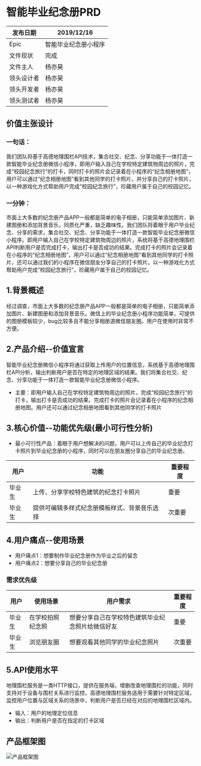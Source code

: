 # 智能毕业纪念册PRD
发布日期|2019/12/16
  ----  | ----    
Epic|智能毕业纪念册小程序
文件现状	|完成
文件主人|杨亦昊
领头设计者|杨亦昊
领头开发者|杨亦昊
领头测试者|杨亦昊
## 价值主张设计
### 一句话：
我们团队将基于高德地理围栏API技术，集合社交、纪念、分享功能于一体打造一款智能毕业纪念册微信小程序，即用户输入自己在学校特定建筑物周边的照片，完成“校园纪念旅行”的打卡，同时打卡的照片会记录着在小程序的“纪念相册地图”，用户可以通过“纪念相册地图”看到其他同学的打卡照片，并分享自己的打卡照片，以一种游戏化方式帮助用户完成“校园纪念旅行”，珍藏用户属于自己的校园记忆。
### 一分钟：
市面上大多数的纪念册产品APP一般都是简单的电子相册，只能简单添加图片、新建图册和添加背景音乐，同质化严重，缺乏趣味性。我们团队将着眼于用户毕业纪念、分享的需求，集合社交、纪念、分享功能于一体打造一款智能毕业纪念册微信小程序。即用户输入自己在学校特定建筑物周边的照片，系统将基于高德地理围栏API判断用户是否完成打卡，输出打卡是否成功的结果。完成打卡的照片会记录着在小程序的“纪念相册地图”，用户可以通过“纪念相册地图”看到其他同学的打卡照片，还可以通过我们的小程序在微信朋友分享自己的打卡照片。以一种游戏化方式帮助用户完成“校园纪念旅行”，珍藏用户属于自己的校园记忆。

##  1.背景概述
经过调查，市面上大多数的纪念册产品APP一般都是简单的电子相册，只能简单添加图片、新建图册和添加背景音乐。微信上的毕业纪念册小程序功能简单，可提供的图册模板较少，bug比较多且不能分享相册道微信朋友圈。用户在使用时非常不方便。
## 2.产品介绍--价值宣言
智能毕业纪念册微信小程序将通过获取上传用户的位置信息，系统基于高德地理围栏API分析，输出判断用户是否在特定的地理区域的结果。我们将集合社交、纪念、分享功能于一体打造一款智能毕业纪念册微信小程序。
* 主要：即用户输入自己在学校特定建筑物周边的照片，完成“校园纪念旅行”的打卡，输出打卡是否成功的结果。完成打卡的照片会记录着在小程序的纪念相册地图。用户还可以通过纪念相册地图看到其他同学的打卡照片
## 3.核心价值--功能优先级(最小可行性分析)

* 最小可行性产品：着眼于用户想解决的问题，用户可以上传自己的毕业纪念打卡照片到毕业纪念册的小程序，同时可以在朋友圈分享自己的毕业纪念册。

用户|功能|重要程度
 ----  | ----  |  ----  
毕业生|上传、分享学校特色建筑的纪念打卡照片|重要|
毕业生|提供可编辑多样式纪念册模板样式、背景音乐选择|次重要|

## 4.用户痛点--使用场景

* 用户痛点1：想要制作毕业纪念册作为毕业之后的留念
* 用户痛点2：想要分享自己的毕业纪念册

### 需求优先级

用户|使用场景|用户需求|重要程度
---|---|---|---|
毕业生|在学校拍照纪念照|想要分享自己在学校特色建筑毕业纪念照片给微信好友|重要
毕业生|浏览朋友圈|想要观看其他同学的毕业纪念照片|次重要

## 5.API使用水平
地理围栏服务是一类HTTP接口，提供在服务端，增删改查地理围栏的功能，同时支持对于设备与围栏关系进行监控。高德地理围栏服务适用于需要针对特定区域，监控用户位置与区域关系的场景中，判断用户是否已经在对应的地理围栏区域内。

* 输入：用户的地理定位信息   
* 输出：判断用户是否在指定的打卡区域

## 产品框架图
![产品框架图](https://upload-images.jianshu.io/upload_images/9455351-aac8d7b6d233dc60.png?imageMogr2/auto-orient/strip%7CimageView2/2/w/1240)

